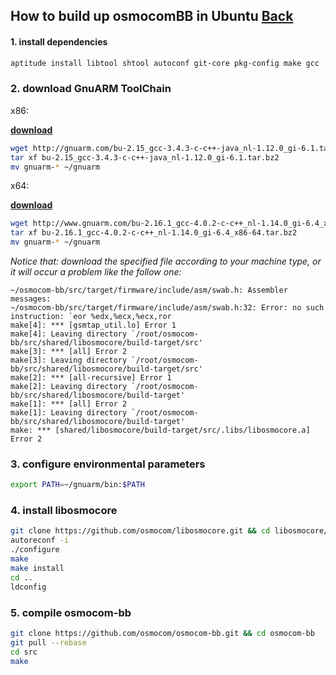 ## How to build up osmocomBB in Ubuntu [Back](./qa.md)

#### 1. install dependencies

```bash
aptitude install libtool shtool autoconf git-core pkg-config make gcc
```

### 2. download GnuARM ToolChain

x86:

[**download**](https://github.com/aleen42/software-packages/blob/master/bu-2.15_gcc-3.4.3-c-c++-java_nl-1.12.0_gi-6.1.tar.bz2?raw=true)

```bash
wget http://gnuarm.com/bu-2.15_gcc-3.4.3-c-c++-java_nl-1.12.0_gi-6.1.tar.bz2
tar xf bu-2.15_gcc-3.4.3-c-c++-java_nl-1.12.0_gi-6.1.tar.bz2
mv gnuarm-* ~/gnuarm
```

x64:

[**download**](https://github.com/aleen42/software-packages/blob/master/bu-2.16.1_gcc-4.0.2-c-c++_nl-1.14.0_gi-6.4_x86-64.tar.bz2?raw=true)

```bash
wget http://www.gnuarm.com/bu-2.16.1_gcc-4.0.2-c-c++_nl-1.14.0_gi-6.4_x86-64.tar.bz2
tar xf bu-2.16.1_gcc-4.0.2-c-c++_nl-1.14.0_gi-6.4_x86-64.tar.bz2
mv gnuarm-* ~/gnuarm
```

*Notice that: download the specified file according to your machine type, or it will occur a problem like the follow one:*

```
~/osmocom-bb/src/target/firmware/include/asm/swab.h: Assembler messages:
~/osmocom-bb/src/target/firmware/include/asm/swab.h:32: Error: no such instruction: `eor %edx,%ecx,%ecx,ror
make[4]: *** [gsmtap_util.lo] Error 1
make[4]: Leaving directory `/root/osmocom-bb/src/shared/libosmocore/build-target/src'
make[3]: *** [all] Error 2
make[3]: Leaving directory `/root/osmocom-bb/src/shared/libosmocore/build-target/src'
make[2]: *** [all-recursive] Error 1
make[2]: Leaving directory `/root/osmocom-bb/src/shared/libosmocore/build-target'
make[1]: *** [all] Error 2
make[1]: Leaving directory `/root/osmocom-bb/src/shared/libosmocore/build-target'
make: *** [shared/libosmocore/build-target/src/.libs/libosmocore.a] Error 2
```

### 3. configure environmental parameters

```bash
export PATH=~/gnuarm/bin:$PATH
```

### 4. install libosmocore

```bash
git clone https://github.com/osmocom/libosmocore.git && cd libosmocore/
autoreconf -i
./configure
make
make install
cd ..
ldconfig
```

### 5. compile osmocom-bb

```bash
git clone https://github.com/osmocom/osmocom-bb.git && cd osmocom-bb
git pull --rebase
cd src
make
```